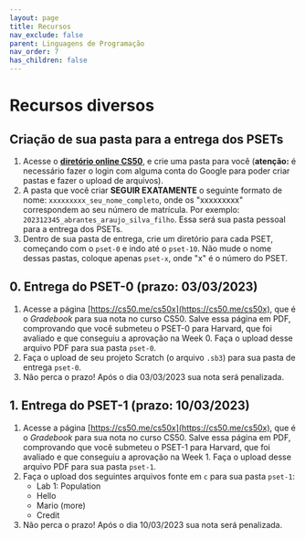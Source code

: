 ```yaml
---
layout: page
title: Recursos
nav_exclude: false
parent: Linguagens de Programação
nav_order: 7
has_children: false
---
```


# Recursos diversos

## Criação de sua pasta para a entrega dos PSETs

1. Acesse o [**diretório online
   CS50**](https://drive.google.com/drive/folders/1wBTluP9SB1Xpug2Xa13NqDAjIDAXgqSY?usp=sharing),
   e crie uma pasta para você (**atenção:** é necessário fazer o login com
   alguma conta do Google para poder criar pastas e fazer o upload de
   arquivos).
1. A pasta que você criar **SEGUIR EXATAMENTE** o seguinte formato de nome:
   `xxxxxxxxx_seu_nome_completo`, onde os "xxxxxxxxx" correspondem ao seu número
   de matrícula. Por exemplo: `202312345_abrantes_araujo_silva_filho`. Essa será
   sua pasta pessoal para a entrega dos PSETs.
1. Dentro de sua pasta de entrega, crie um diretório para cada PSET, começando
   com o `pset-0` e indo até o `pset-10`. Não mude o nome dessas pastas, coloque
   apenas `pset-x`, onde "x" é o número do PSET.

## 0. Entrega do PSET-0 (prazo: 03/03/2023)

1. Acesse a página [https://cs50.me/cs50x](https://cs50.me/cs50x), que é o
   *Gradebook* para sua nota no curso CS50. Salve essa página em PDF,
   comprovando que você submeteu o PSET-0 para Harvard, que foi avaliado e
   que conseguiu a aprovação na Week 0. Faça o upload desse arquivo PDF para
   sua pasta `pset-0`.
1. Faça o upload de seu projeto Scratch (o arquivo `.sb3`) para sua pasta de
   entrega `pset-0`.
1. Não perca o prazo! Após o dia 03/03/2023 sua nota será penalizada.

## 1. Entrega do PSET-1 (prazo: 10/03/2023)

1. Acesse a página [https://cs50.me/cs50x](https://cs50.me/cs50x), que é o
   *Gradebook* para sua nota no curso CS50. Salve essa página em PDF,
   comprovando que você submeteu o PSET-1 para Harvard, que foi avaliado e
   que conseguiu a aprovação na Week 1. Faça o upload desse arquivo PDF para
   sua pasta `pset-1`.
1. Faça o upload dos seguintes arquivos fonte em `c` para sua pasta `pset-1`:
    * Lab 1: Population
    * Hello
    * Mario (more)
    * Credit
1. Não perca o prazo! Após o dia 10/03/2023 sua nota será penalizada.
